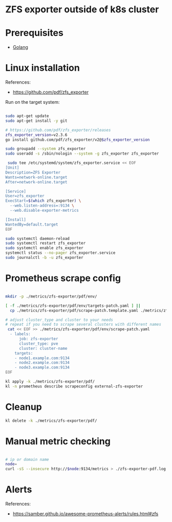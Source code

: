 
# ZFS exporter outside of k8s cluster

# Prerequisites

- [Golang](../../docs/golang.md#install)

# Linux installation

References:
- https://github.com/pdf/zfs_exporter

Run on the target system:

```bash

sudo apt-get update
sudo apt-get install -y git

# https://github.com/pdf/zfs_exporter/releases
zfs_exporter_version=v2.3.6
go install github.com/pdf/zfs_exporter/v2@$zfs_exporter_version

sudo groupadd --system zfs_exporter
sudo useradd -s /sbin/nologin --system -g zfs_exporter zfs_exporter

 sudo tee /etc/systemd/system/zfs_exporter.service << EOF
[Unit]
Description=ZFS Exporter
Wants=network-online.target
After=network-online.target

[Service]
User=zfs_exporter
ExecStart=$(which zfs_exporter) \
  --web.listen-address=:9134 \
  --web.disable-exporter-metrics

[Install]
WantedBy=default.target
EOF

sudo systemctl daemon-reload
sudo systemctl restart zfs_exporter
sudo systemctl enable zfs_exporter
systemctl status --no-pager zfs_exporter.service
sudo journalctl -b -u zfs_exporter

```

# Prometheus scrape config

```bash

mkdir -p ./metrics/zfs-exporter/pdf/env/

[ -f ./metrics/zfs-exporter/pdf/env/targets-patch.yaml ] ||
  cp ./metrics/zfs-exporter/pdf/scrape-patch.template.yaml ./metrics/zfs-exporter/pdf/env/scrape-patch.yaml

# adjust cluster_type and cluster to your needs
# repeat if you need to scrape several clusters with different names
 cat << EOF >> ./metrics/zfs-exporter/pdf/env/scrape-patch.yaml
  - labels:
      job: zfs-exporter
      cluster_type: pve
      cluster: cluster-name
    targets:
    - node1.example.com:9134
    - node2.example.com:9134
    - node3.example.com:9134
EOF

kl apply -k ./metrics/zfs-exporter/pdf/
kl -n prometheus describe scrapeconfig external-zfs-exporter

```

# Cleanup

```bash
kl delete -k ./metrics/zfs-exporter/pdf/
```

# Manual metric checking

```bash

# ip or domain name
node=
curl -sS --insecure http://$node:9134/metrics > ./zfs-exporter-pdf.log

```

# Alerts

References:
- https://samber.github.io/awesome-prometheus-alerts/rules.html#zfs
